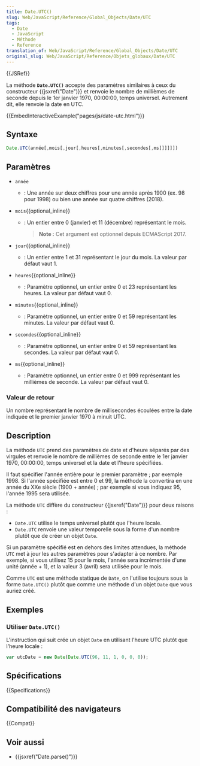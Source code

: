 ```yaml
---
title: Date.UTC()
slug: Web/JavaScript/Reference/Global_Objects/Date/UTC
tags:
  - Date
  - JavaScript
  - Méthode
  - Reference
translation_of: Web/JavaScript/Reference/Global_Objects/Date/UTC
original_slug: Web/JavaScript/Reference/Objets_globaux/Date/UTC
---
```


{{JSRef}}

La méthode **`Date.UTC()`** accepte des paramètres similaires à ceux du constructeur {{jsxref("Date")}} et renvoie le nombre de millièmes de seconde depuis le 1er janvier 1970, 00:00:00, temps universel. Autrement dit, elle renvoie la date en UTC.

{{EmbedInteractiveExample("pages/js/date-utc.html")}}

## Syntaxe

```js
Date.UTC(année[,mois[,jour[,heures[,minutes[,secondes[,ms]]]]]])
```

## Paramètres

- `année`
  - : Une année sur deux chiffres pour une année après 1900 (ex. 98 pour 1998) ou bien une année sur quatre chiffres (2018).
- `mois`{{optional_inline}}

  - : Un entier entre 0 (janvier) et 11 (décembre) représentant le mois.

    > **Note :** Cet argument est optionnel depuis ECMAScript 2017.

- `jour`{{optional_inline}}
  - : Un entier entre 1 et 31 représentant le jour du mois. La valeur par défaut vaut 1.
- `heures`{{optional_inline}}
  - : Paramètre optionnel, un entier entre 0 et 23 représentant les heures. La valeur par défaut vaut 0.
- `minutes`{{optional_inline}}
  - : Paramètre optionnel, un entier entre 0 et 59 représentant les minutes. La valeur par défaut vaut 0.
- `secondes`{{optional_inline}}
  - : Paramètre optionnel, un entier entre 0 et 59 représentant les secondes. La valeur par défaut vaut 0.
- `ms`{{optional_inline}}
  - : Paramètre optionnel, un entier entre 0 et 999 représentant les millièmes de seconde. La valeur par défaut vaut 0.

### Valeur de retour

Un nombre représentant le nombre de millisecondes écoulées entre la date indiquée et le premier janvier 1970 à minuit UTC.

## Description

La méthode `UTC` prend des paramètres de date et d'heure séparés par des virgules et renvoie le nombre de millièmes de seconde entre le 1er janvier 1970, 00:00:00, temps universel et la date et l'heure spécifiées.

Il faut spécifier l'année entière pour le premier paramètre&nbsp;; par exemple 1998. Si l'année spécifiée est entre 0 et 99, la méthode la convertira en une année du XXe siècle (1900 + année)&nbsp;; par exemple si vous indiquez 95, l'année 1995 sera utilisée.

La méthode `UTC` diffère du constructeur {{jsxref("Date")}} pour deux raisons :

- `Date.UTC` utilise le temps universel plutôt que l'heure locale.
- `Date.UTC` renvoie une valeur temporelle sous la forme d'un nombre plutôt que de créer un objet `Date`.

Si un paramètre spécifié est en dehors des limites attendues, la méthode `UTC` met à jour les autres paramètres pour s'adapter à ce nombre. Par exemple, si vous utilisez 15 pour le mois, l'année sera incrémentée d'une unité (année + 1), et la valeur 3 (avril) sera utilisée pour le mois.

Comme `UTC` est une méthode statique de `Date`, on l'utilise toujours sous la forme `Date.UTC()` plutôt que comme une méthode d'un objet `Date` que vous auriez créé.

## Exemples

### Utiliser `Date.UTC()`

L'instruction qui suit crée un objet `Date` en utilisant l'heure UTC plutôt que l'heure locale&nbsp;:

```js
var utcDate = new Date(Date.UTC(96, 11, 1, 0, 0, 0));
```

## Spécifications

{{Specifications}}

## Compatibilité des navigateurs

{{Compat}}

## Voir aussi

- {{jsxref("Date.parse()")}}
